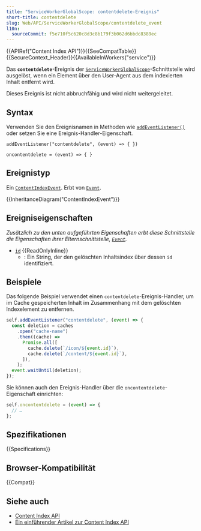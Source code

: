 ```yaml
---
title: "ServiceWorkerGlobalScope: contentdelete-Ereignis"
short-title: contentdelete
slug: Web/API/ServiceWorkerGlobalScope/contentdelete_event
l10n:
  sourceCommit: f5e710f5c620c8d3c8b179f3b062d6bbdc8389ec
---
```


{{APIRef("Content Index API")}}{{SeeCompatTable}}{{SecureContext_Header}}{{AvailableInWorkers("service")}}

Das **`contentdelete`**-Ereignis der [`ServiceWorkerGlobalScope`](/de/docs/Web/API/ServiceWorkerGlobalScope)-Schnittstelle wird ausgelöst, wenn ein Element über den User-Agent aus dem indexierten Inhalt entfernt wird.

Dieses Ereignis ist nicht abbruchfähig und wird nicht weitergeleitet.

## Syntax

Verwenden Sie den Ereignisnamen in Methoden wie [`addEventListener()`](/de/docs/Web/API/EventTarget/addEventListener) oder setzen Sie eine Ereignis-Handler-Eigenschaft.

```js-nolint
addEventListener("contentdelete", (event) => { })

oncontentdelete = (event) => { }
```

## Ereignistyp

Ein [`ContentIndexEvent`](/de/docs/Web/API/ContentIndexEvent). Erbt von [`Event`](/de/docs/Web/API/Event).

{{InheritanceDiagram("ContentIndexEvent")}}

## Ereigniseigenschaften

_Zusätzlich zu den unten aufgeführten Eigenschaften erbt diese Schnittstelle die Eigenschaften ihrer Elternschnittstelle, [`Event`](/de/docs/Web/API/Event)._

- [`id`](/de/docs/Web/API/ContentIndexEvent/id) {{ReadOnlyInline}}
  - : Ein String, der den gelöschten Inhaltsindex über dessen `id` identifiziert.

## Beispiele

Das folgende Beispiel verwendet einen `contentdelete`-Ereignis-Handler, um im Cache gespeicherten Inhalt im Zusammenhang mit dem gelöschten Indexelement zu entfernen.

```js
self.addEventListener("contentdelete", (event) => {
  const deletion = caches
    .open("cache-name")
    .then((cache) =>
      Promise.all([
        cache.delete(`/icon/${event.id}`),
        cache.delete(`/content/${event.id}`),
      ]),
    );
  event.waitUntil(deletion);
});
```

Sie können auch den Ereignis-Handler über die `oncontentdelete`-Eigenschaft einrichten:

```js
self.oncontentdelete = (event) => {
  // …
};
```

## Spezifikationen

{{Specifications}}

## Browser-Kompatibilität

{{Compat}}

## Siehe auch

- [Content Index API](/de/docs/Web/API/Content_Index_API)
- [Ein einführender Artikel zur Content Index API](https://developer.chrome.com/docs/capabilities/web-apis/content-indexing-api)
